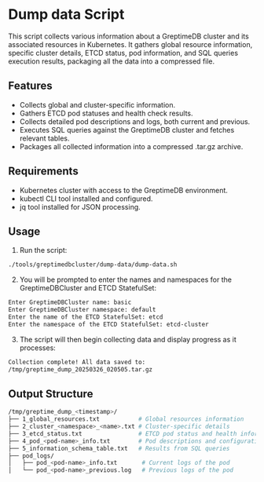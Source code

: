 # Dump data Script

This script collects various information about a GreptimeDB cluster and its associated resources in Kubernetes. It gathers global resource information, specific cluster details, ETCD status, pod information, and SQL queries execution results, packaging all the data into a compressed file.

## Features
- Collects global and cluster-specific information.
- Gathers ETCD pod statuses and health check results.
- Collects detailed pod descriptions and logs, both current and previous.
- Executes SQL queries against the GreptimeDB cluster and fetches relevant tables.
- Packages all collected information into a compressed .tar.gz archive.

## Requirements

- Kubernetes cluster with access to the GreptimeDB environment.
- kubectl CLI tool installed and configured.
- jq tool installed for JSON processing.

## Usage

1. Run the script:
  ```bash
  ./tools/greptimedbcluster/dump-data/dump-data.sh
  ```

2. You will be prompted to enter the names and namespaces for the GreptimeDBCluster and ETCD StatefulSet:
  ```bash
  Enter GreptimeDBCluster name: basic
  Enter GreptimeDBCluster namespace: default
  Enter the name of the ETCD StatefulSet: etcd
  Enter the namespace of the ETCD StatefulSet: etcd-cluster
  ```

3. The script will then begin collecting data and display progress as it processes:
  ```bash
  Collection complete! All data saved to: 
  /tmp/greptime_dump_20250326_020505.tar.gz
  ```

## Output Structure
```bash
/tmp/greptime_dump_<timestamp>/
├── 1_global_resources.txt           # Global resources information
├── 2_cluster_<namespace>_<name>.txt # Cluster-specific details
├── 3_etcd_status.txt                # ETCD pod status and health information
├── 4_pod_<pod-name>_info.txt        # Pod descriptions and configurations
├── 5_information_schema_table.txt   # Results from SQL queries
├── pod_logs/
│   ├── pod_<pod-name>_info.txt       # Current logs of the pod 
│   └── pod_<pod-name>_previous.log   # Previous logs of the pod
```
